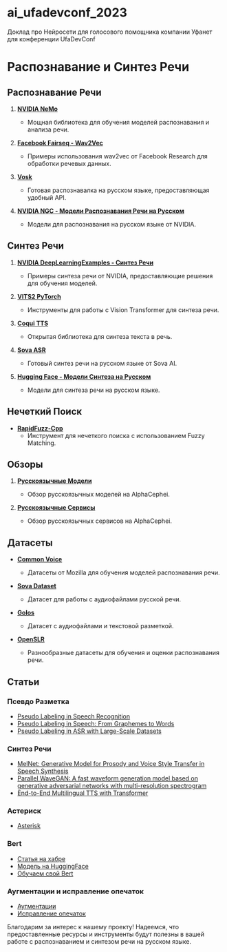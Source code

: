 # ai_ufadevconf_2023
Доклад про Нейросети для голосового помощника компании Уфанет для конференции UfaDevConf

# Распознавание и Синтез Речи

## Распознавание Речи

1. **[NVIDIA NeMo](https://github.com/NVIDIA/NeMo)**
   - Мощная библиотека для обучения моделей распознавания и анализа речи.

2. **[Facebook Fairseq - Wav2Vec](https://github.com/facebookresearch/fairseq/tree/main/examples/wav2vec)**
   - Примеры использования wav2vec от Facebook Research для обработки речевых данных.

3. **[Vosk](https://alphacephei.com/vosk/)**
   - Готовая распознавалка на русском языке, предоставляющая удобный API.

4. **[NVIDIA NGC - Модели Распознавания Речи на Русском](https://catalog.ngc.nvidia.com/orgs/nvidia/teams/nemo/models/stt_ru_conformer_ctc_large)**
   - Модели для распознавания на русском языке от NVIDIA.

## Синтез Речи

1. **[NVIDIA DeepLearningExamples - Синтез Речи](https://github.com/NVIDIA/DeepLearningExamples/tree/master/PyTorch/SpeechSynthesis)**
   - Примеры синтеза речи от NVIDIA, предоставляющие решения для обучения моделей.

2. **[VITS2 PyTorch](https://github.com/p0p4k/vits2_pytorch)**
   - Инструменты для работы с Vision Transformer для синтеза речи.

3. **[Coqui TTS](https://github.com/coqui-ai/TTS)**
   - Открытая библиотека для синтеза текста в речь.

4. **[Sova ASR](https://github.com/sovaai/sova-asr/tree/master)**
   - Готовый синтез речи на русском языке от Sova AI.

5. **[Hugging Face - Модели Синтеза на Русском](https://huggingface.co/spaces/TeraTTS/TTS)**
   - Модели для синтеза речи на русском языке.

## Нечеткий Поиск

- **[RapidFuzz-Cpp](https://github.com/maxbachmann/rapidfuzz-cpp)**
  - Инструмент для нечеткого поиска с использованием Fuzzy Matching.

## Обзоры

1. **[Русскоязычные Модели](https://alphacephei.com/nsh/2023/01/22/russian-models.html)**
   - Обзор русскоязычных моделей на AlphaCephei.

2. **[Русскоязычные Сервисы](https://alphacephei.com/nsh/2023/09/17/russian-services.html)**
   - Обзор русскоязычных сервисов на AlphaCephei.

## Датасеты

- **[Common Voice](https://commonvoice.allizom.org/ru/datasets)**
  - Датасеты от Mozilla для обучения моделей распознавания речи.

- **[Sova Dataset](https://github.com/sovaai/sova-dataset)**
  - Датасет для работы с аудиофайлами русской речи.

- **[Golos](https://github.com/salute-developers/golos)**
  - Датасет с аудиофайлами и текстовой разметкой.

- **[OpenSLR](https://www.openslr.org/96/)**
  - Разнообразные датасеты для обучения и оценки распознавания речи.

## Статьи

### Псевдо Разметка
- [Pseudo Labeling in Speech Recognition](https://arxiv.org/abs/2005.09267)
- [Pseudo Labeling in Speech: From Graphemes to Words](https://arxiv.org/abs/2010.11524)
- [Pseudo Labeling in ASR with Large-Scale Datasets](https://arxiv.org/abs/2104.01027v2)

### Синтез Речи
- [MelNet: Generative Model for Prosody and Voice Style Transfer in Speech Synthesis](https://arxiv.org/abs/2006.06873)
- [Parallel WaveGAN: A fast waveform generation model based on generative adversarial networks with multi-resolution spectrogram](https://arxiv.org/abs/2010.05646)
- [End-to-End Multilingual TTS with Transformer](https://arxiv.org/pdf/2210.06370.pdf)

### Астериск

- [Asterisk](https://github.com/asterisk/asterisk)

### Bert

- [Статья на хабре](https://habr.com/ru/articles/562064/)
- [Модель на HuggingFace](https://huggingface.co/cointegrated/rubert-tiny)
- [Обучаем свой Bert](https://github.com/shitkov/bert4classification)

### Аугментации и исправление опечаток

- [Аугментации](https://github.com/ai-forever/augmentex)
- [Исправление опечаток](https://github.com/ai-forever/sage)

Благодарим за интерес к нашему проекту! Надеемся, что предоставленные ресурсы и инструменты будут полезны в вашей работе с распознаванием и синтезом речи на русском языке.
